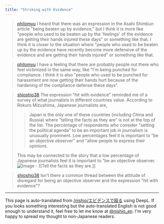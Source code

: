 ```yaml
---
title: "Striking with Evidence"
---
```


> [philomyu](https://twitter.com/philomyu/status/1719908979659374795) I heard that there was an expression in the Asahi Shimbun article "being beaten up by evidence," but I think it is more like "people who used to be beaten up by the 'feelings' of the evidence are getting their hands injured these days" or something like that. I think it is closer to the situation where "people who used to be beaten up by the evidence have recently become more defensive of the evidence and are getting their hands injured" or something like that.

> [philomyu](https://twitter.com/philomyu/status/1719908980997452282) I have a feeling that there are probably people out there who feel victimized in the same way, like "I'm being punched for compliance. I think it is also "people who used to be punched for harassment are now getting their hands hurt because of the hardening of the compliance defense these days".

> [shioshio38](https://twitter.com/shioshio38/status/1703805383452828154) The expression "hit with evidence" reminded me of a survey of what journalists in different countries value.
>  According to Rokuro Mizushima, Japanese journalists are,
>  > Japan is the only one of these countries (including China and Russia) where "telling the facts as they are" is not at the top of the list.
>  > The percentage of respondents who consider "setting the political agenda" to be an important job in journalism is unusually prominent.
>  > Low percentages feel it is important to "be an objective observer" and "allow people to express their opinions.
>
>  This may be connected to the story that a low percentage of Japanese journalists feel it is important to "be an objective observer.
>  ![image](https://pbs.twimg.com/media/F97mMLMbgAAVNy9?format=jpg&name=small#.png)
    - [[Tell the facts as they are.]]

> [shioshio38](https://twitter.com/shioshio38/status/1720066045854273678) Isn't there a common thread between the attitude of disregard for being an objective observer and the expression "hit with evidence"?



---
This page is auto-translated from [/nishio/エビデンスで殴る](https://scrapbox.io/nishio/エビデンスで殴る) using DeepL. If you looks something interesting but the auto-translated English is not good enough to understand it, feel free to let me know at [@nishio_en](https://twitter.com/nishio_en). I'm very happy to spread my thought to non-Japanese readers.
